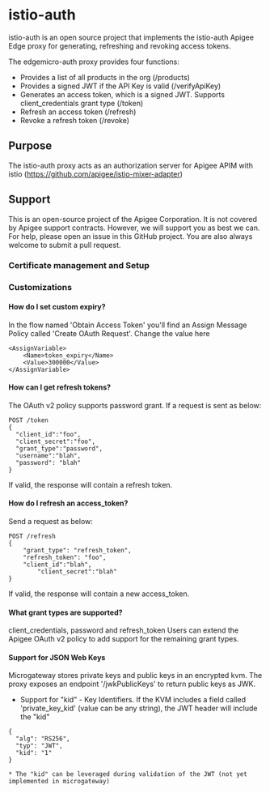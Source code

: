 # istio-auth
istio-auth is an open source project that implements the istio-auth Apigee Edge proxy for generating, refreshing and revoking access tokens.

The edgemicro-auth proxy provides four functions:
* Provides a list of all products in the org (/products)
* Provides a signed JWT if the API Key is valid (/verifyApiKey)
* Generates an access token, which is a signed JWT. Supports client_credentials grant type (/token)
* Refresh an access token (/refresh)
* Revoke a refresh token (/revoke)

## Purpose
The istio-auth proxy acts as an authorization server for Apigee APIM with istio (https://github.com/apigee/istio-mixer-adapter) 

## Support
This is an open-source project of the Apigee Corporation. It is not covered by Apigee support contracts.
However, we will support you as best we can. For help, please open an issue in this GitHub project.
You are also always welcome to submit a pull request.

### Certificate management and Setup


### Customizations

#### How do I set custom expiry?
In the flow named 'Obtain Access Token' you'll find an Assign Message Policy called 'Create OAuth Request'. Change the value here
```
<AssignVariable>
    <Name>token_expiry</Name>
    <Value>300000</Value>
</AssignVariable>
```

#### How can I get refresh tokens?
The OAuth v2 policy supports password grant. If a request is sent as below:
```
POST /token
{
  "client_id":"foo",
  "client_secret":"foo",
  "grant_type":"password",
  "username":"blah",
  "password": "blah"
}
```
If valid, the response will contain a refresh token.

#### How do I refresh an access_token?
Send a request as below:
```
POST /refresh
{
	"grant_type": "refresh_token",
	"refresh_token": "foo",
	"client_id":"blah",
        "client_secret":"blah"
}
```
If valid, the response will contain a new access_token.

#### What grant types are supported?
client_credentials, password and refresh_token
Users can extend the Apigee OAuth v2 policy to add support for the remaining grant types.

#### Support for JSON Web Keys
Microgateway stores private keys and public keys in an encrypted kvm. The proxy exposes an endpoint '/jwkPublicKeys' to return public keys as JWK.
* Support for "kid" - Key Identifiers. If the KVM includes a field called 'private_key_kid' (value can be any string), the JWT header will include the "kid"
```
{
  "alg": "RS256",
  "typ": "JWT",
  "kid": "1"
}

* The "kid" can be leveraged during validation of the JWT (not yet implemented in microgateway)
```
